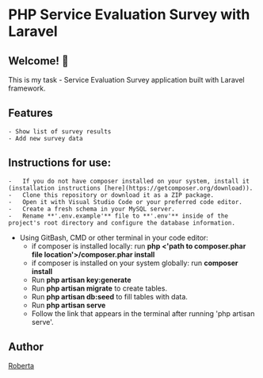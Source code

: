 # PHP Service Evaluation Survey with Laravel

## Welcome! 👋
This is my task - Service Evaluation Survey application built with Laravel framework.

## Features
    - Show list of survey results 
    - Add new survey data

## Instructions for use:
    -   If you do not have composer installed on your system, install it (installation instructions [here](https://getcomposer.org/download)).
    -   Clone this repository or download it as a ZIP package.
    -   Open it with Visual Studio Code or your preferred code editor.
    -   Create a fresh schema in your MySQL server.
    -   Rename **'.env.example'** file to **'.env'** inside of the project's root directory and configure the database information.
-   Using GitBash, CMD or other terminal in your code editor:
    -   if composer is installed locally: run **php <'path to composer.phar file location'>/composer.phar install**
    -   if composer is installed on your system globally: run **composer install**
    -   Run **php artisan key:generate**
    -   Run **php artisan migrate** to create tables.
    -   Run **php artisan db:seed** to fill tables with data.
    -   Run **php artisan serve**
    -   Follow the link that appears in the terminal after running 'php artisan serve'.

## Author 
[Roberta](https://github.com/Roberta2020)